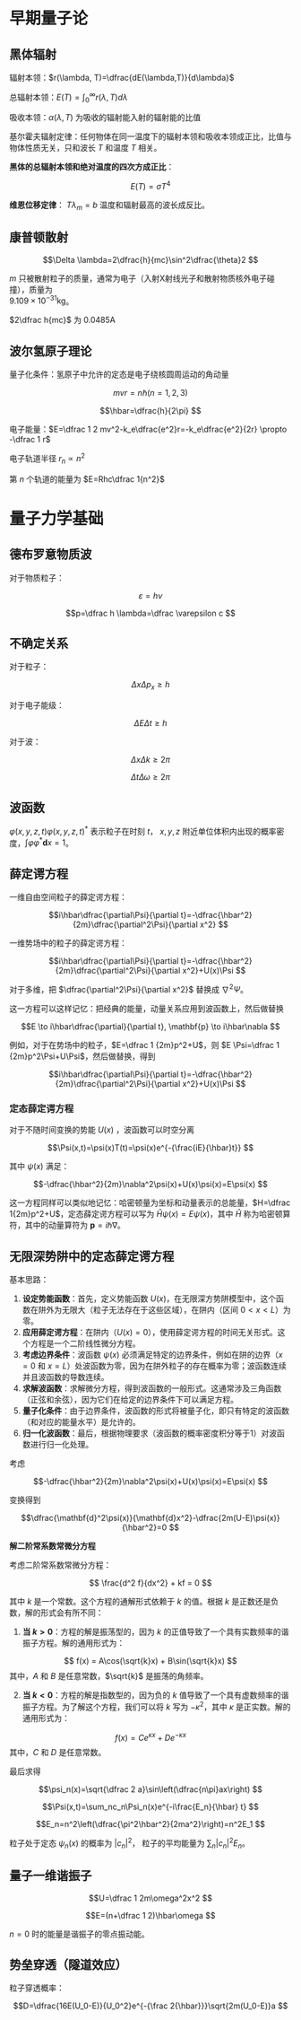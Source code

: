 
# 早期量子论

## 黑体辐射

辐射本领：$r(\lambda, T)=\dfrac{dE(\lambda,T)}{d\lambda}$

总辐射本领：$E(T)=\int_0^\infty r(\lambda,T)d\lambda$

吸收本领：$\alpha(\lambda, T)$ 为吸收的辐射能入射的辐射能的比值

基尔霍夫辐射定律：任何物体在同一温度下的辐射本领和吸收本领成正比，比值与物体性质无关，只和波长 $T$ 和温度 $T$ 相关。

**黑体的总辐射本领和绝对温度的四次方成正比**：


$$E(T)=\sigma T^4
$$

**维恩位移定律**： $T\lambda_m=b$ 温度和辐射最高的波长成反比。

## 康普顿散射


$$\Delta \lambda=2\dfrac{h}{mc}\sin^2\dfrac{\theta}2
$$

$m$ 只被散射粒子的质量，通常为电子（入射X射线光子和散射物质核外电子碰撞），质量为  
$9.109 \times 10^{−31} \text{kg}$。

$2\dfrac h{mc}$ 为 $0.0485 \text{A}$ 

## 波尔氢原子理论

量子化条件：氢原子中允许的定态是电子绕核圆周运动的角动量 


$$mvr=n\hbar (n=1,2,3)
$$


$$\hbar=\dfrac{h}{2\pi}
$$

电子能量：$E=\dfrac 1 2 mv^2-k_e\dfrac{e^2}r=-k_e\dfrac{e^2}{2r} \propto -\dfrac 1 r$

电子轨道半径 $r_n \propto n^2$

第 $n$ 个轨道的能量为 $E=Rhc\dfrac 1{n^2}$

# 量子力学基础

## 德布罗意物质波

对于物质粒子：


$$\varepsilon=h\nu
$$



$$p=\dfrac h \lambda=\dfrac \varepsilon c
$$


## 不确定关系

对于粒子：

$$\Delta x \Delta p_x \ge h
$$

对于电子能级：

$$\Delta E\Delta t \ge h
$$

对于波：


$$\Delta x\Delta k \ge 2 \pi
$$


$$\Delta t \Delta \omega \ge 2\pi
$$


## 波函数

$\varphi(x,y,z,t)\varphi(x,y,z,t)^\ast$ 表示粒子在时刻 $t$， $x, y,  z$ 附近单位体积内出现的概率密度，$\int\varphi\varphi^\ast\mathbf{d}x=1$。


## 薛定谔方程

一维自由空间粒子的薛定谔方程：


$$i\hbar\dfrac{\partial\Psi}{\partial t}=-\dfrac{\hbar^2}{2m}\dfrac{\partial^2\Psi}{\partial x^2}
$$

一维势场中的粒子的薛定谔方程：


$$i\hbar\dfrac{\partial\Psi}{\partial t}=-\dfrac{\hbar^2}{2m}\dfrac{\partial^2\Psi}{\partial x^2}+U(x)\Psi
$$

对于多维，把 $\dfrac{\partial^2\Psi}{\partial x^2}$ 替换成 $\nabla^2\Psi$。

这一方程可以这样记忆：把经典的能量，动量关系应用到波函数上，然后做替换 


$$E \to i\hbar\dfrac{\partial}{\partial t}, \mathbf{p} \to i\hbar\nabla
$$

例如，对于在势场中的粒子，$E=\dfrac 1 {2m}p^2+U$，则 $E \Psi=\dfrac 1 {2m}p^2\Psi+U\Psi$，然后做替换，得到


$$i\hbar\dfrac{\partial\Psi}{\partial t}=-\dfrac{\hbar^2}{2m}\dfrac{\partial^2\Psi}{\partial x^2}+U(x)\Psi
$$

### 定态薛定谔方程

对于不随时间变换的势能 $U(x)$ ，波函数可以时空分离


$$\Psi(x,t)=\psi(x)T(t)=\psi(x)e^{-{\frac{iE}{\hbar}t}}
$$

其中 $\psi(x)$ 满足：


$$-\dfrac{\hbar^2}{2m}\nabla^2\psi(x)+U(x)\psi(x)=E\psi(x)
$$
 
这一方程同样可以类似地记忆：哈密顿量为坐标和动量表示的总能量，$H=\dfrac 1{2m}p^2+U$，定态薛定谔方程可以写为 $\hat{H}\psi(x)=E\psi(x)$，其中 $\hat{H}$ 称为哈密顿算符，其中的动量算符为 $\mathbf{p} =i\hbar\nabla$。

## 无限深势阱中的定态薛定谔方程

基本思路：

1. **设定势能函数**：首先，定义势能函数 $U(x)$，在无限深方势阱模型中，这个函数在阱外为无限大（粒子无法存在于这些区域），在阱内（区间 $0 < x < L$）为零。
2. **应用薛定谔方程**：在阱内（$U(x)=0$），使用薛定谔方程的时间无关形式。这个方程是一个二阶线性微分方程。
3. **考虑边界条件**：波函数 $\psi(x)$ 必须满足特定的边界条件，例如在阱的边界（$x=0$ 和 $x=L$）处波函数为零，因为在阱外粒子的存在概率为零；波函数连续并且波函数的导数连续。
4. **求解波函数**：求解微分方程，得到波函数的一般形式。这通常涉及三角函数（正弦和余弦），因为它们在给定的边界条件下可以满足方程。
5. **量子化条件**：由于边界条件，波函数的形式将被量子化，即只有特定的波函数（和对应的能量水平）是允许的。
6. **归一化波函数**：最后，根据物理要求（波函数的概率密度积分等于1）对波函数进行归一化处理。

考虑 


$$-\dfrac{\hbar^2}{2m}\nabla^2\psi(x)+U(x)\psi(x)=E\psi(x)
$$

变换得到


$$\dfrac{\mathbf{d}^2\psi(x)}{\mathbf{d}x^2}-\dfrac{2m(U-E)\psi(x)}{\hbar^2}=0
$$

**解二阶常系数常微分方程**

考虑二阶常系数常微分方程：


$$ \frac{d^2 f}{dx^2} + kf = 0 
$$

其中 $k$ 是一个常数。这个方程的通解形式依赖于 $k$ 的值。根据 $k$ 是正数还是负数，解的形式会有所不同：

1. **当 $k > 0$**：方程的解是振荡型的，因为 $k$ 的正值导致了一个具有实数频率的谐振子方程。解的通用形式为：
   
$$ f(x) = A\cos(\sqrt{k}x) + B\sin(\sqrt{k}x) 
$$
   其中，$A$ 和 $B$ 是任意常数，$\sqrt{k}$ 是振荡的角频率。

2. **当 $k < 0$**：方程的解是指数型的，因为负的 $k$ 值导致了一个具有虚数频率的谐振子方程。为了解这个方程，我们可以将 $k$ 写为 $-\kappa^2$，其中 $\kappa$ 是正实数。解的通用形式为：
   
$$ f(x) = Ce^{\kappa x} + De^{-\kappa x} 
$$
   其中，$C$ 和 $D$ 是任意常数。

最后求得


$$\psi_n(x)=\sqrt{\dfrac 2 a}\sin\left(\dfrac{n\pi}ax\right)
$$


$$\Psi(x,t)=\sum_nc_n\Psi_n(x)e^{-i\frac{E_n}{\hbar} t}
$$


$$E_n=n^2\left(\dfrac{\pi^2\hbar^2}{2ma^2}\right)=n^2E_1
$$
	
粒子处于定态 $\psi_n(x)$ 的概率为 $\vert c_n \vert^2$， 粒子的平均能量为 $\sum_n\vert c_n \vert^2E_n$。

## 量子一维谐振子


$$U=\dfrac 1 2m\omega^2x^2
$$


$$E=(n+\dfrac 1 2)\hbar\omega
$$

$n=0$ 时的能量是谐振子的零点振动能。

## 势垒穿透（隧道效应）

粒子穿透概率：


$$D=\dfrac{16E(U_0-E)}{U_0^2}e^{-{\frac 2{\hbar}}}\sqrt{2m(U_0-E)}a
$$